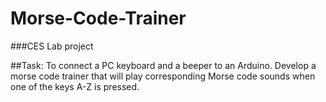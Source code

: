 # Morse-Code-Trainer
###CES Lab project

##Task:
To connect a PC keyboard and a beeper to an Arduino. Develop a morse code trainer that will play corresponding Morse code sounds when one of the keys A-Z is pressed.


